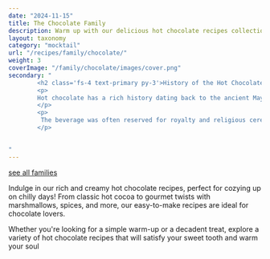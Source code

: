 ```yaml
---
date: "2024-11-15"
title: The Chocolate Family
description: Warm up with our delicious hot chocolate recipes collection! From classic cocoa to gourmet variations with marshmallows, spices, and rich flavors, find the perfect cozy drink for any occasion. Explore easy-to-make recipes that are sure to satisfy your chocolate cravings.
layout: taxonomy
category: "mocktail"
url: "/recipes/family/chocolate/"
weight: 3
coverImage: "/family/chocolate/images/cover.png"
secondary: "
        <h2 class='fs-4 text-primary py-3'>History of the Hot Chocolate</h2>
        <p>
        Hot chocolate has a rich history dating back to the ancient Maya and Aztec civilizations in Mesoamerica around 2,000 years ago. They created a bitter, spiced drink from ground cocoa beans, mixed with water and chili peppers, called xocoatl.
        </p>
        <p>
         The beverage was often reserved for royalty and religious ceremonies. When Spanish explorers brought cocoa to Europe in the 16th century, it was sweetened with sugar and became a popular drink among the elite. By the 17th century, hot chocolate spread across Europe, where it evolved into the sweeter, creamier version we enjoy today. Over time, it became accessible to all, transforming into a comforting, global favorite for cold days.
        </p>

      
"
---
```



<a href="/recipes/mocktails/" class="badge bg-success text-light text-decoration-none">see all families</a> 

Indulge in our rich and creamy hot chocolate recipes, perfect for cozying up on chilly days! From classic hot cocoa to gourmet twists with marshmallows, spices, and more, our easy-to-make recipes are ideal for chocolate lovers. 

Whether you're looking for a simple warm-up or a decadent treat, explore a variety of hot chocolate recipes that will satisfy your sweet tooth and warm your soul